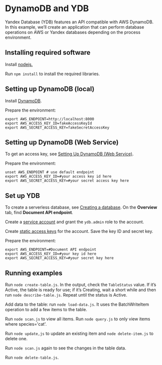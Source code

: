 # DynamoDB and YDB

Yandex Database (YDB) features an API compatible with AWS DynamoDB. In this example, we’ll create an application that can perform database operations on AWS or Yandex databases depending on the process environment.

## Installing required software

Install [nodejs.](https://nodejs.org/)

Run `npm install` to install the required libraries.

## Setting up DynamoDB (local)

Install [DynamoDB](https://docs.aws.amazon.com/amazondynamodb/latest/developerguide/DynamoDBLocal.html).

Prepare the environment:
```shell
export AWS_ENDPOINT=http://localhost:8000
export AWS_ACCESS_KEY_ID=fakeAccessKeyId
export AWS_SECRET_ACCESS_KEY=fakeSecretAccessKey
```

## Setting up DynamoDB (Web Service)

To get an access key, see [ Setting Up DynamoDB (Web Service)](https://docs.aws.amazon.com/amazondynamodb/latest/developerguide/SettingUp.DynamoWebService.html).

Prepare the environment:
```shell
unset AWS_ENDPOINT # use default endpoint
export AWS_ACCESS_KEY_ID=#your access key id here
export AWS_SECRET_ACCESS_KEY=#your secret access key here
```

## Set up YDB

To create a serverless database, see [Creating a database](https://nebius.com/il/docs/ydb/quickstart/create-db). On the **Overview** tab, find **Document API endpoint**.

Create a [service account](https://nebius.com/il/docs/iam/operations/sa/create) and grant the `ydb.admin` role to the account.

Create [static access keys](https://nebius.com/il/docs/iam/operations/sa/create-access-key) for the account. Save the key ID and secret key.

Prepare the environment:
```shell
export AWS_ENDPOINT=#Document API endpoint
export AWS_ACCESS_KEY_ID=#your key id here
export AWS_SECRET_ACCESS_KEY=#your secret key here
```

## Running examples

Run `node create-table.js`. In the output, check the `TableStatus` value. 
If it’s Active, the table is ready for use; if it’s Creating, wait a short while and then run `node describe-table.js`. Repeat until the status is Active.

Add data to the table: run `node load-data.js`. It uses the BatchWriteItem operation to add a few items to the table.

Run `node scan.js` to view all items.
Run `node query.js` to only view items where species='cat'.

Run `node update,js` to update an existing item and `node delete-item.js` to delete one.

Run `node scan.js` again to see the changes in the table data.

Run `node delete-table.js`.
